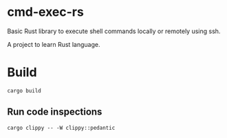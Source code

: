 # cmd-exec-rs

Basic Rust library to execute shell commands locally or remotely using ssh.

A project to learn Rust language.

# Build

```shell
cargo build
```

## Run code inspections

```shell
cargo clippy -- -W clippy::pedantic
```
